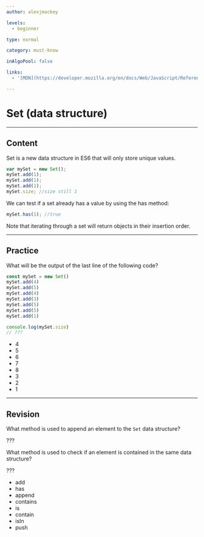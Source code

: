 ```yaml
---
author: alexjmackey

levels:
  - beginner

type: normal

category: must-know

inAlgoPool: false

links:
  - '[MDN](https://developer.mozilla.org/en/docs/Web/JavaScript/Reference/Global_Objects/Set){website}'

---
```

# Set (data structure)

---
## Content

Set is a new data structure in ES6 that will only store unique values.

```javascript
var mySet = new Set();
mySet.add(1);
mySet.add(1);
mySet.add(1);
mySet.size; //size still 1
```

We can test if a set already has a value by using the has method:

```javascript
mySet.has(1); //true
```

Note that iterating through a set will return objects in their insertion order.

---
## Practice

What will be the output of the last line of the following code?

```javascript
const mySet = new Set()
mySet.add(4)
mySet.add(5)
mySet.add(4)
mySet.add(3)
mySet.add(5)
mySet.add(5)
mySet.add(1)

console.log(mySet.size)
// ???
```

* 4
* 5
* 6
* 7
* 8
* 3
* 2
* 1

---
## Revision

What method is used to append an element to the `Set` data structure?

???

What method is used to check if an element is contained in the same data structure?

???

* add
* has
* append
* contains
* is
* contain
* isIn
* push
 

